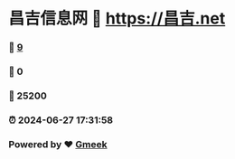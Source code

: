 # 昌吉信息网 :link: https://昌吉.net 
### :page_facing_up: [9](https://昌吉.net/tag.html) 
### :speech_balloon: 0 
### :hibiscus: 25200 
### :alarm_clock: 2024-06-27 17:31:58 
### Powered by :heart: [Gmeek](https://github.com/Meekdai/Gmeek)

